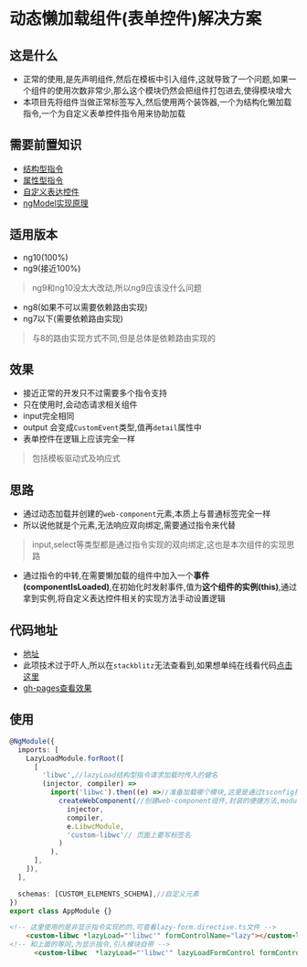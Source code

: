 # 动态懒加载组件(表单控件)解决方案
## 这是什么
- 正常的使用,是先声明组件,然后在模板中引入组件,这就导致了一个问题,如果一个组件的使用次数非常少,那么这个模块仍然会把组件打包进去,使得模块增大
- 本项目先将组件当做正常标签写入,然后使用两个装饰器,一个为结构化懒加载指令,一个为自定义表单控件指令用来协助加载
## 需要前置知识
- [结构型指令](https://angular.cn/guide/structural-directives)
- [属性型指令](https://angular.cn/guide/attribute-directives)
- [自定义表达控件](https://segmentfault.com/a/1190000009070500)
- [ngModel实现原理](https://segmentfault.com/a/1190000019087763?_ea=10661501)
## 适用版本
- ng10(100%)
- ng9(接近100%)
> ng9和ng10没太大改动,所以ng9应该没什么问题

- ng8(如果不可以需要依赖路由实现)
- ng7以下(需要依赖路由实现)
> 与8的路由实现方式不同,但是总体是依赖路由实现的
## 效果
- 接近正常的开发只不过需要多个指令支持
- 只在使用时,会动态请求相关组件
- input完全相同
- output 会变成`CustomEvent`类型,值再`detail`属性中
- 表单控件在逻辑上应该完全一样
> 包括模板驱动式及响应式

## 思路
- 通过动态加载并创建的`web-component`元素,本质上与普通标签完全一样
- 所以说他就是个元素,无法响应双向绑定,需要通过指令来代替
> input,select等类型都是通过指令实现的双向绑定,这也是本次组件的实现思路
- 通过指令的中转,在需要懒加载的组件中加入一个**事件(componentIsLoaded)**,在初始化时发射事件,值为**这个组件的实例(this)**,通过拿到实例,将自定义表达控件相关的实现方法手动设置逻辑

## 代码地址
- [地址](https://github.com/wszgrcy/ngx-dynamic-component-demo)
- 此项技术过于吓人,所以在`stackblitz`无法查看到,如果想单纯在线看代码[点击这里](https://stackblitz.com/github/wszgrcy/ngx-dynamic-component-demo)
- [gh-pages查看效果](https://wszgrcy.github.io/ngx-dynamic-component-demo/)
## 使用
```ts
@NgModule({
  imports: [
    LazyLoadModule.forRoot([
      [
        'libwc',//lazyLoad结构型指令请求加载时传入的健名
        (injector, compiler) =>
          import('libwc').then((e) =>//准备加载哪个模块,这里是通过tsconfig指定的路径映射,也可以直接使用相对路径
            createWebComponent(//创建web-component组件,封装的便捷方法,module需要有属性entry赋值为需要创建的组件
              injector,
              compiler,
              e.LibwcModule,
              'custom-libwc'// 页面上要写标签名
            )
          ),
      ],
    ]),
  ],

  schemas: [CUSTOM_ELEMENTS_SCHEMA],//自定义元素
})
export class AppModule {}


```
```html
<!-- 这里使用的是非显示指令实现的的,可查看lazy-form.directive.ts文件 -->
    <custom-libwc *lazyLoad="'libwc'" formControlName="lazy"></custom-libwc>
<!-- 和上面的等同,为显示指令,引入模块自带 -->
      <custom-libwc  *lazyLoad="'libwc'" lazyLoadFormControl formControlName="lazy"></custom-libwc>
```